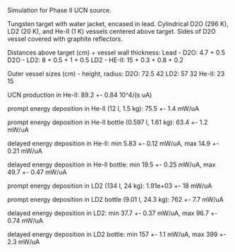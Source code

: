 Simulation for Phase II UCN source.

Tungsten target with water jacket, encased in lead.
Cylindrical D2O (296 K), LD2 (20 K), and He-II (1 K) vessels centered above target.
Sides of D2O vessel covered with graphite reflectors.

Distances above target (cm) + vessel wall thickness:
Lead - D2O: 4.7 + 0.5
D2O - LD2: 8 + 0.5 + 1 + 0.5
LD2 - HE-II: 15 + 0.3 + 0.8 + 0.2

Outer vessel sizes (cm) - height, radius:
D2O: 72.5 42
LD2: 57 32
He-II: 23 15

UCN production in He-II:
89.2 +- 0.84 10^4/(s uA)

prompt energy deposition in He-II (12 l, 1.5 kg):
75.5 +- 1.4 mW/uA

prompt energy deposition in He-II bottle (0.597 l, 1.61 kg):
63.4 +- 1.2 mW/uA

delayed energy deposition in He-II:
min 5.83 +- 0.12 mW/uA, max 14.9 +- 0.21 mW/uA

delayed energy deposition in He-II bottle:
min 19.5 +- 0.25 mW/uA, max 49.7 +- 0.47 mW/uA

prompt energy deposition in LD2 (134 l, 24 kg):
1.91e+03 +- 18 mW/uA

prompt energy deposition in LD2 bottle (9.01 l, 24.3 kg):
762 +- 7.7 mW/uA

delayed energy deposition in LD2:
min 37.7 +- 0.37 mW/uA, max 96.7 +- 0.74 mW/uA

delayed energy deposition in LD2 bottle:
min 157 +- 1.1 mW/uA, max 399 +- 2.3 mW/uA

